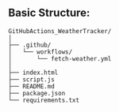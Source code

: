 ## Basic Structure:

```plaintext
GitHubActions_WeatherTracker/
│
├── .github/
│   └── workflows/
│       └── fetch-weather.yml
│
├── index.html
├── script.js
├── README.md
├── package.json
└── requirements.txt
